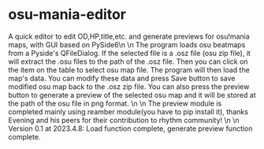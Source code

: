 # osu-mania-editor
A quick editor to edit OD,HP,title,etc. and generate previews for osu!mania maps, with GUI based on PySide6\n
\n
The program loads osu beatmaps from a Pyside's QFileDialog. If the selected file is a .osz file (osu zip file), it will extract the .osu files to the path of the .osz file. Then you can click on the item on the table to select osu map file. The program will then load the map's data. You can modify these data and press Save button to save modified osu map back to the .osz zip file. You can also press the preview button to generate a preview of the selected osu map and it will be stored at the path of the osu file in png format.
\n
\n
The preview module is completed mainly using reamber module(you have to pip install it), thanks Evening and his peers for their contribution to rhythm community! 
\n
\n
Version 0.1 at 2023.4.8: Load function complete, generate preview function complete.
